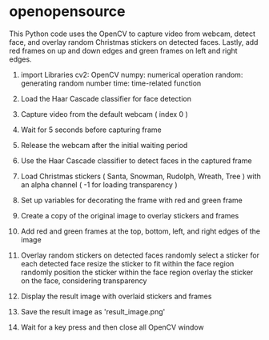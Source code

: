 # openopensource

This Python code uses the OpenCV to capture video from webcam, detect face, and overlay random Christmas stickers on detected faces. Lastly, add red frames on up and down edges and green frames on left and right edges.

1) import Libraries
	cv2: OpenCV
	numpy: numerical operation
	random: generating random number
	time: time-related function

2) Load the Haar Cascade classifier for face detection

3) Capture video from the default webcam ( index 0 )

4) Wait for 5 seconds before capturing frame

5) Release the webcam after the initial waiting period

6) Use the Haar Cascade classifier to detect faces in the captured frame

7) Load Christmas stickers ( Santa, Snowman, Rudolph, Wreath, Tree ) with an alpha channel ( -1 for loading transparency )

8) Set up variables for decorating the frame with red and green frame

9) Create a copy of the original image to overlay stickers and frames

10) Add red and green frames at the top, bottom, left, and right edges of the image

11) Overlay random stickers on detected faces
	randomly select a sticker for each detected face
	resize the sticker to fit within the face region
	randomly position the sticker within the face region
	overlay the sticker on the face, considering transparency

12) Display the result image with overlaid stickers and frames

13) Save the result image as 'result_image.png'

14) Wait for a key press and then close all OpenCV window
